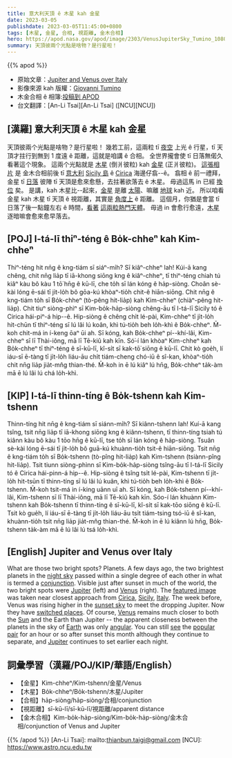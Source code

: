 ```yaml
---
title: 意大利天頂 ê 木星 kah 金星
date: 2023-03-05
publishdate: 2023-03-05T11:45:00+0800
tags: [木星, 金星, 合相, 視距離, 金木合相]
hero: https://apod.nasa.gov/apod/image/2303/VenusJupiterSky_Tumino_1080_annotated.jpg
summary: 天頂彼兩个光點是啥物？是行星啦！
---
```


{{% apod %}}

- 原始文章：[Jupiter and Venus over Italy](https://apod.nasa.gov/apod/ap230305.html)
- 影像來源 kah 版權：[Giovanni Tumino](https://www.facebook.com/giovanni.tumino.58)
- 木金合相 ê 相簿:[投稿到 APOD](https://www.facebook.com/media/set/?set=a.183908144337771&type=3)
- 台文翻譯：[An-Li Tsai][An-Li Tsai] ([NCU][NCU])

## [漢羅] 意大利天頂 ê 木星 kah 金星
天頂彼兩个光點是啥物？是行星啦！
幾若工前，這兩粒 tī [夜空][night sky] 上光 ê 行星，tī 天頂才拄行到無到 1 度遠 ê 距離，這就是咱講 ê 合相。 
全世界攏會使 tī 日落無偌久看著這个現象。
這兩个光點就是 [木星][Jupiter 1] (倒爿彼粒) kah [金星][Venus 1] (正爿彼粒)。
[這張相片][featured image] 是 金木合相前後 tī [意大利][Italy] [Sicily 島][Sicily] ê [Cirica][Cirica] 海邊仔翕--ê。
翕相 ê 前一禮拜，金星 tī [日落][sunset sky] 彼陣 tī 天頂是愈來愈懸，去拄著欲落去 ê 木星。
毋過這馬 in 已經 [換位][switched places] 矣。
是講，kah 木星比--起來，[金星][Venus 2] 是離 [太陽][Sun]、嘛離 [地球][Earth] kah 近。
所以咱看 金星 kah 木星 tī 天頂 ê 視距離，其實是 [角度上][angular] ê 距離。
這個月，你猶是會當 tī 日落了後一點鐘左右 ê 時間，[看著][see] [這兩粒熱門天體][popular pair]。
毋過 in 會愈行愈遠，[木星][Jupiter 2] 逐暗嘛會愈來愈早落去。

## [POJ] I-tá-lī thiⁿ-téng ê Bo̍k-chheⁿ kah Kim-chheⁿ
Thiⁿ-téng hit nn̄g ê kng-tiám sī siáⁿ-mi̍h? Sī kiâⁿ-chheⁿ lah!
Kúi-ā kang chêng, chit nn̄g lia̍p tī iā-khong siōng kng ê kiâⁿ-chheⁿ, tī thiⁿ-téng chiah tú kiâⁿ kàu bô kàu 1 tō͘ hn̄g ê kū-lī, che to̍h sī lán kóng ê ha̍p-siòng. 
Choân sè-kài lóng ē-sái tī ji̍t-lo̍h bô gōa-kú khòaⁿ-tio̍h chit-ê hiān-siōng.
Chit nn̄g ê kng-tiám to̍h sī Bo̍k-chheⁿ (tò-pêng hit-lia̍p) kah Kim-chheⁿ (chiàⁿ-pêng hit-lia̍p).
Chit tiuⁿ siòng-phìⁿ sī Kim-bo̍k-ha̍p-siòng chêng-āu tī I-tá-lī Sicily tó ê Cirica hái-piⁿ-á hip--ê.
Hip-siòng ê chêng chi̍t lé-pài, Kim-chheⁿ tī ji̍t-lo̍h hit-chūn tī thiⁿ-téng sī lú lâi lú koân, khì tú-tio̍h beh lo̍h-khì ê Bo̍k-chheⁿ.
M̄-koh chit-má in í-keng ōaⁿ ūi ah.
Sī kóng, kah Bo̍k-chheⁿ pí--khí-lâi, Kim-chheⁿ sī lī Thài-iông, mā lī Tē-kiû kah kīn.
Só͘-í lán khòaⁿ Kim-chheⁿ kah Bo̍k-chheⁿ tī thiⁿ-téng ê sī-kū-lī, kî-si̍t sī kak-tō͘ siōng ê kū-lī.
Chit kò goe̍h, lí iáu-sī ē-tàng tī ji̍t-lo̍h liáu-āu chi̍t tiám-cheng chó-iū ê sî-kan, khòaⁿ-tio̍h chit nn̄g lia̍p jia̍t-mn̂g thian-thé.
M̄-koh in ē lú kiâⁿ lú hn̄g, Bo̍k-chheⁿ ta̍k-àm mā ē lú lâi lú chá lo̍h-khì.


## [KIP] I-tá-lī thinn-tíng ê Bo̍k-tshenn kah Kim-tshenn
Thinn-tíng hit nn̄g ê kng-tiám sī siánn-mi̍h? Sī kiânn-tshenn lah!
Kuí-ā kang tsîng, tsit nn̄g lia̍p tī iā-khong siōng kng ê kiânn-tshenn, tī thinn-tíng tsiah tú kiânn kàu bô kàu 1 tōo hn̄g ê kū-lī, tse to̍h sī lán kóng ê ha̍p-siòng. 
Tsuân sè-kài lóng ē-sái tī ji̍t-lo̍h bô guā-kú khuànn-tio̍h tsit-ê hiān-siōng.
Tsit nn̄g ê kng-tiám to̍h sī Bo̍k-tshenn (tò-pîng hit-lia̍p) kah Kim-tshenn (tsiànn-pîng hit-lia̍p).
Tsit tiunn siòng-phìnn sī Kim-bo̍k-ha̍p-siòng tsîng-āu tī I-tá-lī Sicily tó ê Cirica hái-pinn-á hip--ê.
Hip-siòng ê tsîng tsi̍t lé-pài, Kim-tshenn tī ji̍t-lo̍h hit-tsūn tī thinn-tíng sī lú lâi lú kuân, khì tú-tio̍h beh lo̍h-khì ê Bo̍k-tshenn.
M̄-koh tsit-má in í-king uānn uī ah.
Sī kóng, kah Bo̍k-tshenn pí--khí-lâi, Kim-tshenn sī lī Thài-iông, mā lī Tē-kiû kah kīn.
Sóo-í lán khuànn Kim-tshenn kah Bo̍k-tshenn tī thinn-tíng ê sī-kū-lī, kî-si̍t sī kak-tōo siōng ê kū-lī.
Tsit kò gue̍h, lí iáu-sī ē-tàng tī ji̍t-lo̍h liáu-āu tsi̍t tiám-tsing tsó-iū ê sî-kan, khuànn-tio̍h tsit nn̄g lia̍p jia̍t-mn̂g thian-thé.
M̄-koh in ē lú kiânn lú hn̄g, Bo̍k-tshenn ta̍k-àm mā ē lú lâi lú tsá lo̍h-khì.


## [English] Jupiter and Venus over Italy
What are those two bright spots?
Planets.
A few days ago, the two brightest planets in the [night sky][night sky] passed within a single degree of each other in what is termed a [conjunction][conjunction].
Visible just after sunset in much of the world, the two bright spots were [Jupiter][Jupiter 1] (left) and [Venus][Venus 1] (right).
The [featured image][featured image] was taken near closest approach from [Cirica][Cirica], [Sicily][Sicily], [Italy][Italy].
The week before, Venus was rising higher in the [sunset sky][sunset sky] to meet the dropping Jupiter.
Now they have [switched places][switched places].
Of course, [Venus][Venus 2] remains much closer to both the [Sun][Sun] and the Earth than Jupiter -- the apparent closeness between the planets in the sky of [Earth][Earth] was only [angular][angular].
You can still [see][see] the [popular pair][popular pair] for an hour or so after sunset this month although they continue to separate, and [Jupiter][Jupiter 2] continues to set earlier each night.


## 詞彙學習（漢羅/POJ/KIP/華語/English）
- 【金星】Kim-chheⁿ/Kim-tshenn/金星/Venus
- 【木星】Bo̍k-chheⁿ/Bo̍k-tshenn/木星/Jupiter
- 【合相】ha̍p-siòng/ha̍p-siòng/合相/conjunction
- 【視距離】sī-kū-lī/sī-kū-lī/視距離/apparent distance
- 【金木合相】Kim-bo̍k-ha̍p-siòng/Kim-bo̍k-ha̍p-siòng/金木合相/conjunction of Venus and Jupiter


{{% /apod %}}
[An-Li Tsai]: mailto:thianbun.taigi@gmail.com
[NCU]: https://www.astro.ncu.edu.tw

[copyright]: https://apod.nasa.gov/apod/fap/lib/about_apod.html#srapply
[License]: https://creativecommons.org/licenses/by/2.0/

[night sky]:https://solarsystem.nasa.gov/skywatching/home/
[conjunction]:https://en.wikipedia.org/wiki/Conjunction_(astronomy)
[Jupiter 1]:https://apod.nasa.gov/apod/ap220828.html
[Venus 1]:https://solarsystem.nasa.gov/planets/venus/in-depth/
[featured image]:https://www.facebook.com/photo/?fbid=184295934298992&set=a.183908144337771
[Cirica]:https://beachoo.com/beach/cirica
[Sicily]:https://youtu.be/CSbL2-slXuA
[Italy]:https://en.wikipedia.org/wiki/Italy
[sunset sky]:https://apod.nasa.gov/apod/ap230102.html
[switched places]:https://apod.nasa.gov/apod/ap230304.html
[Venus 2]:https://apod.nasa.gov/apod/ap220306.html
[Sun]:https://apod.nasa.gov/apod/ap230222.html
[Earth]:https://earthobservatory.nasa.gov/
[angular]:https://www.mathsisfun.com/angles.html
[see]:https://apod.nasa.gov/apod/ap151108.html
[popular pair]:https://bouncymustard.com/wp-content/uploads/2021/09/2-funny-two-cats-are-better-than-one.jpg
[Jupiter 2]:https://solarsystem.nasa.gov/planets/jupiter/in-depth/


